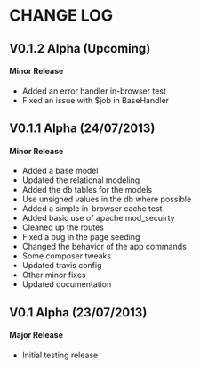 CHANGE LOG
==========


## V0.1.2 Alpha (Upcoming)
#### Minor Release

* Added an error handler in-browser test
* Fixed an issue with $job in BaseHandler


## V0.1.1 Alpha (24/07/2013)
#### Minor Release

* Added a base model
* Updated the relational modeling
* Added the db tables for the models
* Use unsigned values in the db where possible
* Added a simple in-browser cache test
* Added basic use of apache mod_secuirty
* Cleaned up the routes
* Fixed a bug in the page seeding
* Changed the behavior of the app commands
* Some composer tweaks
* Updated travis config
* Other minor fixes
* Updated documentation


## V0.1 Alpha (23/07/2013)
#### Major Release

* Initial testing release
